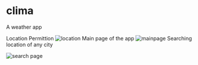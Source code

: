 # clima

A weather app 


Location Permittion
![location](https://user-images.githubusercontent.com/77376072/136649910-43dad6b7-008a-47b2-a72f-562529a9582b.PNG)
Main page of the app
![mainpage](https://user-images.githubusercontent.com/77376072/136649911-b84e819c-01c8-42e1-85c3-dc0f6ca9565a.PNG)
Searching location of any city

![search page](https://user-images.githubusercontent.com/77376072/136649907-45f78331-5878-4337-aaa6-e02713107073.PNG)
